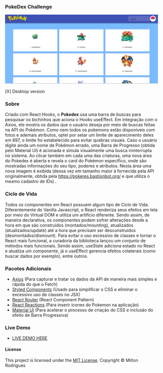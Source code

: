 ### PokeDex Challenge

![Screen Shot](https://github.com/Miltonr87/pokemon-pokedex-challenge/blob/main/pokedex.png)

[X] Desktop version

### Sobre

Criado com React Hooks, o **Pokedex** usa uma barra de buscas para pesquisar os bichinhos que aciona o Hooks useEffect. Em integração com o Axios, ele mostra os dados que o usuário deseja por meio de buscas feitas na API do Pokémon. Como nem todos os pokemons estão disponíveis com fotos e ademais atributos, optei por setar um limite de aparecimento deles em 897, o limite foi estabelecido para evitar quebras visuais. Caso o usuário digite ainda um nome de Pokémon errado, uma Barra de Progresso (obtida pelo Material UI) é acionada e simula visualmente uma busca ininterrupta no sistema. Ao clicar também em cada uma das criaturas, uma nova área do Pokedex é aberta e revela o card do Pokémon específico, onde são mostradas informações do seu tipo, poderes e atributos. Nesta área uma nova imagem é exibida (dessa vez em tamanho maior à fornecida pela API originalmente, obtida pela https://pokeres.bastionbot.org/ e que utiliza o mesmo cadastro de IDs) . 

### Ciclo de Vida

Todos os componentes em React possuem algum tipo de Ciclo de Vida. Diferentemente do Vanilla Javascript, o React renderiza seus efeitos em tela por meio do Virtual DOM e utiliza um artifício diferente. Sendo assim, de maneira declarativa, os componentes podem sofrer alterações desde a hora em que são construídos (montados/mounting), atualizados (atualizados/update) até a hora que precisam ser desconstruídos (desmontados/dismount). Para evitar o uso excessivo de classes e tornar o React mais funcional, a curadoria da biblioteca lançou um conjunto de métodos mais funcionais. Sendo assim, useState adiciona estado no React e atualiza um componente, já o useEffect gerencia efeitos colaterais (como buscar dados por exemplo), entre outros.     

### Pacotes Adicionais

- [Axios](https://github.com/axios/axios) (Para capturar e tratar os dados da API de maneira mais simples e rápida do que o Fetch)
- [Styled Components](https://github.com/styled-components/styled-components) (Usado para simplificar o CSS e eliminar o excessivo uso de classes no JSX)
- [React Router](https://reactrouter.com/) (React Component Pattern)
- [React Reactions](https://casesandberg.github.io/react-reactions/) (Para inserir ícones do Pokemon na aplicação)
- [Material UI](https://material-ui.com/) (Para acelerar o processo de criação do CSS e inclusão do efeito de Barra Progressiva)

### Live Demo 

- [LIVE DEMO HERE](https://pokemon-pokedex-challenge-hyno8z4lv.vercel.app/)

#### License

This project is licensed under the [MIT License](https://magno.mit-license.org/2018). Copyright © Milton Rodrigues

